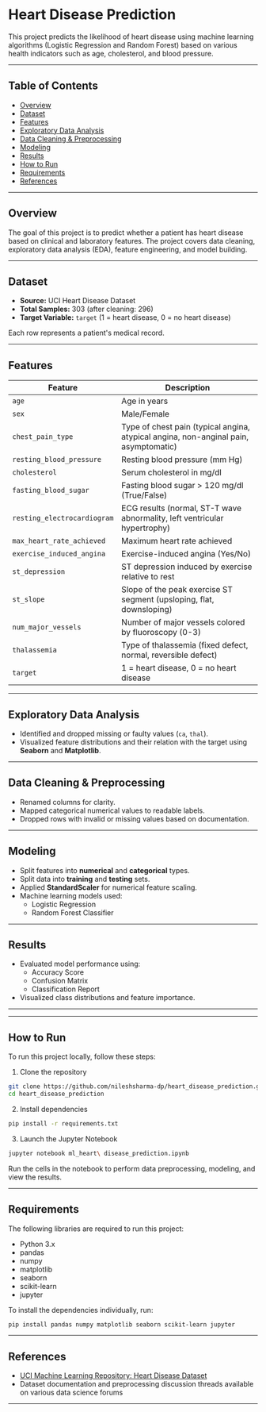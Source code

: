 # Heart Disease Prediction

This project predicts the likelihood of heart disease using machine learning algorithms (Logistic Regression and Random Forest) based on various health indicators such as age, cholesterol, and blood pressure.

---

## Table of Contents
- [Overview](#overview)
- [Dataset](#dataset)
- [Features](#features)
- [Exploratory Data Analysis](#exploratory-data-analysis)
- [Data Cleaning & Preprocessing](#data-cleaning--preprocessing)
- [Modeling](#modeling)
- [Results](#results)
- [How to Run](#how-to-run)
- [Requirements](#requirements)
- [References](#references)

---

## Overview
The goal of this project is to predict whether a patient has heart disease based on clinical and laboratory features. The project covers data cleaning, exploratory data analysis (EDA), feature engineering, and model building.

---

## Dataset
- **Source:** UCI Heart Disease Dataset
- **Total Samples:** 303 (after cleaning: 296)
- **Target Variable:** `target` (1 = heart disease, 0 = no heart disease)

Each row represents a patient's medical record.

---

## Features

| Feature | Description |
|--------|-------------|
| `age` | Age in years |
| `sex` | Male/Female |
| `chest_pain_type` | Type of chest pain (typical angina, atypical angina, non-anginal pain, asymptomatic) |
| `resting_blood_pressure` | Resting blood pressure (mm Hg) |
| `cholesterol` | Serum cholesterol in mg/dl |
| `fasting_blood_sugar` | Fasting blood sugar > 120 mg/dl (True/False) |
| `resting_electrocardiogram` | ECG results (normal, ST-T wave abnormality, left ventricular hypertrophy) |
| `max_heart_rate_achieved` | Maximum heart rate achieved |
| `exercise_induced_angina` | Exercise-induced angina (Yes/No) |
| `st_depression` | ST depression induced by exercise relative to rest |
| `st_slope` | Slope of the peak exercise ST segment (upsloping, flat, downsloping) |
| `num_major_vessels` | Number of major vessels colored by fluoroscopy (0-3) |
| `thalassemia` | Type of thalassemia (fixed defect, normal, reversible defect) |
| `target` | 1 = heart disease, 0 = no heart disease |

---

## Exploratory Data Analysis
- Identified and dropped missing or faulty values (`ca`, `thal`).
- Visualized feature distributions and their relation with the target using **Seaborn** and **Matplotlib**.

---

## Data Cleaning & Preprocessing
- Renamed columns for clarity.
- Mapped categorical numerical values to readable labels.
- Dropped rows with invalid or missing values based on documentation.

---

## Modeling
- Split features into **numerical** and **categorical** types.
- Split data into **training** and **testing** sets.
- Applied **StandardScaler** for numerical feature scaling.
- Machine learning models used:
  - Logistic Regression
  - Random Forest Classifier

---

## Results
- Evaluated model performance using:
  - Accuracy Score
  - Confusion Matrix
  - Classification Report
- Visualized class distributions and feature importance.

---

---

## How to Run

To run this project locally, follow these steps:


1. Clone the repository
```bash
git clone https://github.com/nileshsharma-dp/heart_disease_prediction.git
cd heart_disease_prediction
```

2. Install dependencies
```bash
pip install -r requirements.txt
```

3. Launch the Jupyter Notebook
```bash
jupyter notebook ml_heart\ disease_prediction.ipynb
```


Run the cells in the notebook to perform data preprocessing, modeling, and view the results.

---

## Requirements

The following libraries are required to run this project:

- Python 3.x
- pandas
- numpy
- matplotlib
- seaborn
- scikit-learn
- jupyter

To install the dependencies individually, run:

```bash
pip install pandas numpy matplotlib seaborn scikit-learn jupyter
```

---

## References

- [UCI Machine Learning Repository: Heart Disease Dataset](https://archive.ics.uci.edu/ml/datasets/heart+Disease)
- Dataset documentation and preprocessing discussion threads available on various data science forums

---
